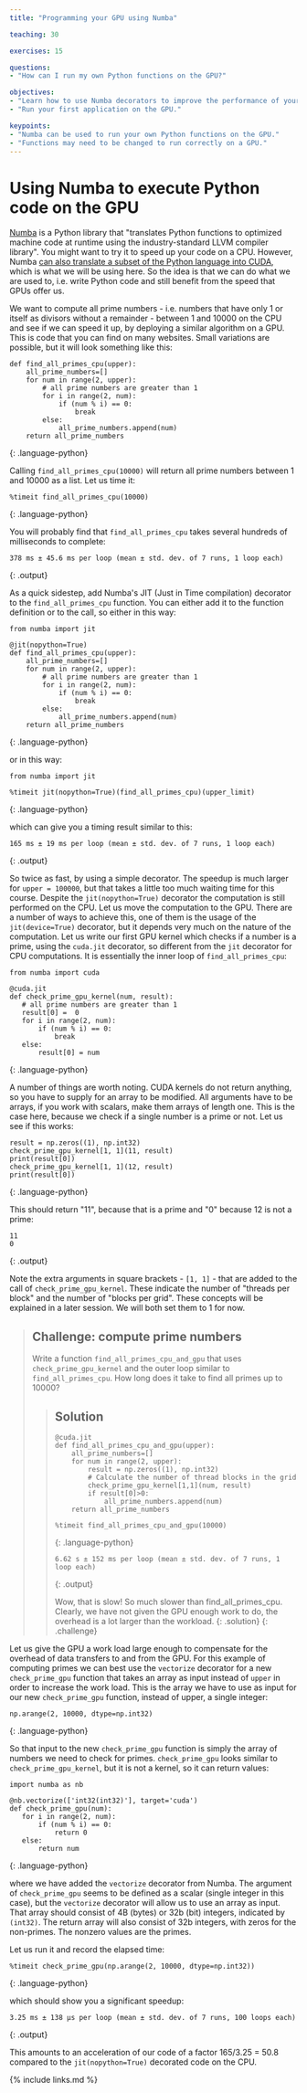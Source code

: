 ```yaml
---
title: "Programming your GPU using Numba"

teaching: 30

exercises: 15

questions:
- "How can I run my own Python functions on the GPU?"

objectives:
- "Learn how to use Numba decorators to improve the performance of your Python code."
- "Run your first application on the GPU."

keypoints:
- "Numba can be used to run your own Python functions on the GPU."
- "Functions may need to be changed to run correctly on a GPU."
---
```


# Using Numba to execute Python code on the GPU

[Numba](http://numba.pydata.org/) is a Python library that "translates Python functions to optimized machine code at runtime using the industry-standard LLVM compiler library". You might want to try it to speed up your code on a CPU. However, Numba [can also translate a subset of the Python language into CUDA](https://numba.pydata.org/numba-doc/latest/cuda/overview.html), which is what we will be using here. So the idea is that we can do what we are used to, i.e. write Python code and still benefit from the speed that GPUs offer us.

We want to compute all prime numbers - i.e. numbers that have only 1 or itself as divisors without a remainder - between 1 and 10000 on the CPU and see if we can speed it up, by deploying a similar algorithm on a GPU. 
This is code that you can find on many websites. Small variations are possible, but it will look something like this:

~~~
def find_all_primes_cpu(upper):
    all_prime_numbers=[]
    for num in range(2, upper):
        # all prime numbers are greater than 1
        for i in range(2, num):
            if (num % i) == 0:
                break
        else:
            all_prime_numbers.append(num)
    return all_prime_numbers
~~~
{: .language-python}

Calling `find_all_primes_cpu(10000)` will return all prime numbers between 1 and 10000 as a list. Let us time it:

~~~
%timeit find_all_primes_cpu(10000) 
~~~
{: .language-python}

You will probably find that `find_all_primes_cpu` takes several hundreds of milliseconds to complete:

~~~
378 ms ± 45.6 ms per loop (mean ± std. dev. of 7 runs, 1 loop each)
~~~
{: .output}

As a quick sidestep, add Numba's JIT (Just in Time compilation) decorator to the `find_all_primes_cpu` function. You can either add it to the function definition or to the call, so either in this way:

~~~
from numba import jit

@jit(nopython=True)
def find_all_primes_cpu(upper):
    all_prime_numbers=[]
    for num in range(2, upper):
        # all prime numbers are greater than 1
        for i in range(2, num):
            if (num % i) == 0:
                break
        else:
            all_prime_numbers.append(num)
    return all_prime_numbers
~~~
{: .language-python}

or in this way:

~~~
from numba import jit

%timeit jit(nopython=True)(find_all_primes_cpu)(upper_limit)
~~~
{: .language-python}

which can give you a timing result similar to this:

~~~
165 ms ± 19 ms per loop (mean ± std. dev. of 7 runs, 1 loop each)
~~~
{: .output}

So twice as fast, by using a simple decorator. The speedup is much larger for `upper = 100000`, but that takes a little too much waiting time for this course.
Despite the `jit(nopython=True)` decorator the computation is still performed on the CPU.
Let us move the computation to the GPU.
There are a number of ways to achieve this, one of them is the usage of the `jit(device=True)` decorator, but it depends very much on the nature of the computation.
Let us write our first GPU kernel which checks if a number is a prime, using the `cuda.jit` decorator, so different from the `jit` decorator for CPU computations.
It is essentially the inner loop of `find_all_primes_cpu`:

~~~
from numba import cuda

@cuda.jit
def check_prime_gpu_kernel(num, result):
   # all prime numbers are greater than 1
   result[0] =  0
   for i in range(2, num):
       if (num % i) == 0:
           break
   else:
       result[0] = num
~~~
{: .language-python}

A number of things are worth noting. CUDA kernels do not return anything, so you have to supply for an array to be modified. All arguments have to be arrays, if you work with scalars, make them arrays of length one. This is the case here, because we check if a single number is a prime or not. Let us see if this works:

~~~
result = np.zeros((1), np.int32)
check_prime_gpu_kernel[1, 1](11, result)
print(result[0])
check_prime_gpu_kernel[1, 1](12, result)
print(result[0])
~~~
{: .language-python}

This should return "11", because that is a prime and "0" because 12 is not a prime:

~~~
11
0
~~~
{: .output}

Note the extra arguments in square brackets - `[1, 1]` - that are added to the call of `check_prime_gpu_kernel`. These indicate the number of "threads per block" and the number of "blocks per grid". These concepts will be explained in a later session. We will both set them to 1 for now.

> ## Challenge: compute prime numbers
> Write a function `find_all_primes_cpu_and_gpu` that uses `check_prime_gpu_kernel` and the outer loop similar to `find_all_primes_cpu`.
> How long does it take to find all primes up to 10000?
>
> > ## Solution
> > ~~~
> > @cuda.jit
> > def find_all_primes_cpu_and_gpu(upper):
> >     all_prime_numbers=[]
> >     for num in range(2, upper):
> >         result = np.zeros((1), np.int32)
> >         # Calculate the number of thread blocks in the grid
> >         check_prime_gpu_kernel[1,1](num, result)
> >         if result[0]>0:
> >             all_prime_numbers.append(num)
> >     return all_prime_numbers
> >    
> > %timeit find_all_primes_cpu_and_gpu(10000)
> > ~~~
> > {: .language-python}
> > ~~~
> > 6.62 s ± 152 ms per loop (mean ± std. dev. of 7 runs, 1 loop each)
> > ~~~
> > {: .output}
> >
> > Wow, that is slow! So much slower than find_all_primes_cpu. Clearly, we have not given the GPU enough work to do, the overhead is a lot larger than the 
> > workload.
> {: .solution}
{: .challenge}


Let us give the GPU a work load large enough to compensate for the overhead of data transfers to and from the GPU. For this example of computing primes we can best use the `vectorize` decorator for a new `check_prime_gpu` function that takes an array as input instead of `upper` in order to increase the work load. This is the array we have to use as input for our new `check_prime_gpu` function, instead of upper, a single integer:

~~~
np.arange(2, 10000, dtype=np.int32)
~~~
{: .language-python}

So that input to the new `check_prime_gpu` function is simply the array of numbers we need to check for primes. `check_prime_gpu` looks similar to `check_prime_gpu_kernel`, but it is not a kernel, so it can return values:

~~~
import numba as nb

@nb.vectorize(['int32(int32)'], target='cuda')
def check_prime_gpu(num):
   for i in range(2, num):
       if (num % i) == 0:
           return 0
   else:
       return num
~~~
{: .language-python}

where we have added the `vectorize` decorator from Numba. The argument of `check_prime_gpu` seems to be defined as a scalar (single integer in this case), but the `vectorize` decorator will allow us to use an array as input. That array should consist of 4B (bytes) or 32b (bit) integers, indicated by `(int32)`. The return array will also consist of 32b integers, with zeros for the non-primes. The nonzero values are the primes. 

Let us run it and record the elapsed time:

~~~
%timeit check_prime_gpu(np.arange(2, 10000, dtype=np.int32))
~~~
{: .language-python}

which should show you a significant speedup:

~~~
3.25 ms ± 138 µs per loop (mean ± std. dev. of 7 runs, 100 loops each)
~~~
{: .output}

This amounts to an acceleration of our code of a factor 165/3.25 = 50.8 compared to the `jit(nopython=True)` decorated code on the CPU.

{% include links.md %}
